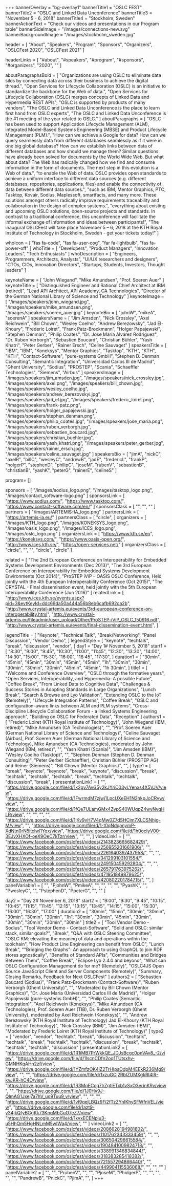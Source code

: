 +++
bannerOverlay = "bg-overlay1"
bannerTitle1 = "OSLC FEST"
bannerTitle2 = "OSLC and Linked Data Unconference"
bannerTitle3 = "November 5 - 6, 2018"
bannerTitle4 = "Stockholm, Sweden"
bannerActionText = "Check our videos and presentations in our Program table"
bannerSideImage = "/images/connections-new.svg"
bannerBackgroundImage = "/images/stockholm_sweden.jpg"

header = [
  "About",
  "Speakers",
  "Program",
  "Sponsors",
  "Organizers",
  "OSLCFest 2020",
  "OSLCFest 2021"
]

headerLinks = [
  "#about",
  "#speakers",
  "#program",
  "#sponsors",
  "#organizers",
  "2020",
  ""
]

aboutParagraphsBold = [
    "Organizations are using OSLC to eliminate data silos by connecting data across their business to achieve the digital thread.",
    "Open Services for Lifecycle Collaboration (OSLC) is an initiative to standardize the backbone for the Web of data.",
    "Open Services for Lifecycle Collaboration (OSLC) merges concepts of Linked Data and Hypermedia REST APIs",
    "OSLC is supported by products of many vendors",
    "The OSLC and Linked Data Unconference is the place to learn first hand from OSLC experts",
    "The OSLC and Linked Data Unconference is the #1 meeting of the year related to OSLC."
]
aboutParagraphs = [
    "OSLC has been used to support Application Lifecycle Management (ALM), integrated Model-Based Systems Engineering (MBSE) and Product Lifecycle Management (PLM).",
    "How can we achieve a Google for data? How can we query seamlessly data from different databases seamlessly as if it were in one big global database? How can we establish links between data of different databases and how should we manage them? Similar questions have already been solved for documents by the World Wide Web. But what about data? The Web has radically changed how we find and consume information in the form of documents. The next step in this evolution is a Web of data.",
    "to enable the Web of data. OSLC provides open standards to achieve a uniform interface to different data sources (e.g. different databases, repositories, applications, files) and enable the connectivity of data between different data sources.",
    "such as IBM, Mentor Graphics, PTC, Tasktop, Kovair, Sodius, Maplessoft, smartfacts, and many more. These solutions amongst others radically improve requirements traceability and collaboration in the design of complex systems.",
    "everything about existing and upcoming OSLC solutions, open-source projects and standards. In contrast to a traditional conference, this unconference will facilitate the informal exchange of information and ideas between participants!",
    "The inaugural OSLCFest will take place November 5 – 6, 2018 at the KTH Royal Institute of Technology in Stockholm, Sweden - get your tickets today!"
]

whoIcon = [
    "fas fa-code",
    "fas fa-user-cog",
    "far fa-lightbulb",
    "fas fa-power-off"
]
whoTitle = [
    "Developers",
    "Product Managers",
    "Innovation Leaders",
    "Tech Enthusiasts"
]
whoDescription = [
    "Engineers, Programmers, Architects, Analysts",
    "UI/UX researchers and designers",
    "CTOs, CIOs, Innovation Directors",
    "Startups, Students, Investors, Thought leaders"
]


keynoteName = [
    "John Wiegand",
    "Mike Amundsen",
    "Prof. Soeren Auer"
]
keynoteTitle = [
    "Distinguished Engineer and Rational Chief Architect at IBM (retired)",
    "Lead API Architect, API Academy, CA Technologies",
    "Director of the German National Library of Science and Technology"
]
keynoteImage = [
    "/images/speakers/john_wiegand.jpg",
    "/images/speakers/mike_amundsen.png",
    "/images/speakers/soeren_auer.jpg"
]
keynoteBio = [
    "johnW",
    "mikeA",
    "soerenA"
]
speakersName = [
    "Jim Amsden",
    "Nick Crossley",
    "Axel Reichwein",
    "Bill Chown",
    "Wesley Coelho",
    "Andrew Berezowsky",
    "Jad El-Khoury",
    "Frederic Loiret",
    "Frank Patz-Brockmann",
    "Holger Papajewski",
    "Stephen Denman",
    "Philip Coates",
    "Dr. Jose Maria Alvarez Rodriguez",
    "Dr. Ruben Verborgh",
    "Sebastien Boucard",
    "Christian Bühler",
    "Yash Khatri",
    "Peter Gerber",
    "Rainer Ersch",
    "Celine Sauvaget"
]
speakersTitle = [
    "IBM",
    "IBM",
    "Koneksys",
    "Mentor Graphics",
    "Tasktop",
    "KTH",
    "KTH",
    "KTH",
    "Contact-Software",
    "pure-systems GmbH",
    "Stephen D. Denman Consulting",
    "Semantic Integration",
    "Universidad Carlos III de Madrid",
    "Ghent University",
    "Sodius",
    "PROSTEP",
    "Scania",
    "Schaeffler Technologies",
    "Siemens",
    "Airbus"
]
speakersImage = [
    "/images/speakers/jim_amsden.jpg",
    "/images/speakers/nick_crossley.jpg",
    "/images/speakers/axel.png",
    "/images/speakers/bill_chown.jpg",
    "/images/speakers/wesley_coelho.jpg",
    "/images/speakers/andrew_berezovskyi.jpg",
    "/images/speakers/jad_el.jpg",
    "/images/speakers/frederic_loiret.png",
    "/images/speakers/frank-patz.png",
    "/images/speakers/holger_papajewski.jpg",
    "/images/speakers/stephen_denman.png",
    "/images/speakers/philip_coates.jpg",
    "/images/speakers/jose_maria.png",
    "/images/speakers/ruben_verborgh.jpg",
    "/images/speakers/sebastien_boucard.jpg",
    "/images/speakers/christian_buehler.jpg",
    "/images/speakers/yash_khatri.png",
    "/images/speakers/peter_gerber.jpg",
    "/images/speakers/rainer_ersch.jpg",
    "/images/speakers/celine_sauvaget.jpg"
]
speakersBio = [
    "jimA",
    "nickC",
    "axelR",
    "billC",
    "wesleyC",
    "andrewB",
    "jadE",
    "fredericL",
    "frankP",
    "holgerP",
    "stephenD",
    "philipC",
    "joseM",
    "rubenV",
    "sebastienB",
    "christianB",
    "yashK",
    "peterG",
    "rainerE",
    "celineS"
]

program= []

sponsors = [
    "/images/sodius_logo.png",
    "/images/tasktop_logo.png",
    "/images/contact_software-logo.png"
]
sponsorsLink = [
    "https://www.sodius.com/",
    "https://www.tasktop.com/",
    "https://www.contact-software.com/en/"
]
sponsorsClass = [
    "",
    "",
    ""
]
partners = [
    "/images/ARTEMIS-IA_logo.png"
]
partnersLink = [
    "https://artemis-ia.eu/"
]
partnersClass = [
    "circle",
]
organizers = [
    "/images/KTH_logo.png",
    "/images/KONEKSYS_logo.png",
    "/images/oasis_logo.png",
    "/images/ICES_logo.png",
    "/images/oslc_logo.png"
]
organizersLink = [
    "https://www.kth.se/en",
    "https://koneksys.com/",
    "https://www.oasis-open.org/",
    "http://www.ices.kth.se/",
    "https://open-services.net/"
]
organizersClass = [
    "circle",
    "",
    "",
    "circle",
    "circle"
]

related = [
    "The 2nd European Conference on Interoperability for Embedded Systems Development Environments (Dec 2013)",
    "The 3rd European Conference on Interoperability for Embedded Systems Development Environments (Oct 2014)",
    "ProSTEP iViP – OASIS OSLC Conference, Held jointly with the 4th European Interoperability Conference (Oct 2015)",
    "The CRYSTAL - Final dissemination event, held jointly with the 5th European Interoperability Conference (Jun 2016)"
]
relatedLink = [
    "http://www.ices.kth.se/events.aspx?pid=3&evtKeyId=ddc69da50a444a56b8eb6cafb692ca2b",
    "http://www.crystal-artemis.eu/events/3rd-european-conference-on-interoperability.html",
    "http://www.crystal-artemis.eu/fileadmin/user_upload/Other/ProSTEP-iViP_OSLC_150916.pdf",
    "http://www.crystal-artemis.eu/events/final-dissemination-event.html",
]

legendTitle = [
  "Keynote",
  "Technical Talk",
  "Break/Networking",
  "Panel Discussion",
  "Vendor Demo",
]
legendStyle = [
  "keynote",
  "techtalk",
  "break",
  "discussion",
  "vendor",
]
day1 = "Day 1# November 5, 2018"
start1 = [
    "8:30",
    "9:00",
    "9:45",
    "10:30",
    "11:00",
    "11:45",
    "12:30",
    "13:30",
    "14:00",
    "14:30",
    "15:00",
    "15:30",
    "16:00",
    "16:45",
    "17:30",
]
duration1 = [
    "30min",
    "45min",
    "45min",
    "30min",
    "45min",
    "45min",
    "1h",
    "30min",
    "30min",
    "30min",
    "30min",
    "30min",
    "45min",
    "45min",
    "1h 30min",
]
title1 = [
    "Welcome and Conference Overview",
    "OSLC through the formative years",
    "Open Services, Interoperability, and Hypermedia: A possible Future",
    "Coffee Break",
    "From Linked Data to Cognitive Data",
    "Challenges & Success Stories in Adopting Standards in Large Organizations",
    "Lunch Break",
    "Search & Browse and Lyo Validation",
    "Extending OSLC to the IoT (Remotely)",
    "Lifecycle Integration Patterns",
    "Coffee Break",
    "OSLC and configuration-aware links between ALM and PLM systems",
    "Cross-Discipline Lifecycle Collaboration Forum - a linked Systems Engineering approach",
    "Building on OSLC for Federated Data",
    "Reception"
]
authors1 = [
    "Frederic Loiret (KTH Royal Institute of Technology)",
    "John Wiegand (IBM, retired)",
    "Mike Amundsen (CA Technologies)",
    "",
    "Prof. Soeren Auer (German National Library of Science and Technology)",
    "Celine Sauvaget (Airbus), Prof. Soeren Auer (German National Library of Science and Technology), Mike Amundsen (CA Technologies), moderated by John Wiegand (IBM, retired)",
    "",
    "Yash Khatri (Scania)",
    "Jim Amsden (IBM)",
    "Wesley Coelho (Tasktop)",
    "",
    "Stephen Denman (Stephen D. Denman Consulting)",
    "Peter Gerber (Schaeffler), Christian Bühler (PROSTEP AG) and Reiner (Siemens)",
    "Bill Chown (Mentor Graphics)",
    "",
]
type1 = [
    "break",
    "keynote",
    "keynote",
    "break",
    "keynote",
    "discussion",
    "break",
    "techtalk",
    "techtalk",
    "techtalk",
    "break",
    "techtalk",
    "techtalk",
    "discussion",
    "break",
]
presentationLink1 = [
    "",
    "https://drive.google.com/file/d/1k2gv7AvG5y2kJYriC03yLYenxs4X5VJV/view",
    "https://drive.google.com/file/d/1FwrmdM7zjwj1LpcUXeEH1N2hkpJoCRvw/view",
    "",
    "https://drive.google.com/file/d/1fQe7ULamGMx4ZypS40WUqpZ4wyNvqHLR/view",
    "",
    "",
    "",
    "",
    "https://drive.google.com/file/d/1jKv9vH7V4qMw0Z7dSHCim7XLCSNhjg-M/view",
    "",
    "https://drive.google.com/file/d/1-t0qNdqanymP-XdNtn0rN5itclwl1Yqx/view",
    "https://drive.google.com/file/d/1h0ocIyV00-3EJvXHXOf-oeX9OeC7kTzr/view",
    "",
    "",
]
videoLink1 = [
    "",
    "https://www.facebook.com/oslcfest/videos/2143823665682429/",
    "https://www.facebook.com/oslcfest/videos/256955201661906/",
    "",
    "https://www.facebook.com/oslcfest/videos/2261640397437958/",
    "",
    "",
    "https://www.facebook.com/oslcfest/videos/341299103101554/",
    "https://www.facebook.com/oslcfest/videos/249150459292804/",
    "",
    "",
    "https://www.facebook.com/oslcfest/videos/265791763975262/",
    "https://www.facebook.com/oslcfest/videos/471951849878625/",
    "https://www.facebook.com/oslcfest/videos/420802201784715/",
    "",
]
panelVariable1 = [
    "",
    "PjohnW",
    "PmikeA",
    "",
    "",
    "",
    "",
    "PyashK",
    "",
    "PwesleyC",
    "",
    "PstephenD",
    "PpeterG",
    "",
    ""
]

day2 = "Day 2# November 6, 2018"
start2 = [
    "9:00",
    "9:30",
    "9:45",
    "10:15",
    "10:45",
    "11:15",
    "11:45",
    "12:15",
    "13:15",
    "13:45",
    "14:15",
    "15:00",
    "15:30",
    "16:00",
    "16:30",
    "17:00"
]
duration2 = [
    "30min",
    "15min",
    "30min",
    "30min",
    "30min",
    "30min",
    "30min",
    "1h",
    "30min",
    "30min",
    "45min",
    "30min",
    "30min",
    "30min",
    "30min",
    "30min"
]
title2 = [
    "Tool Vendor Demo - Sodius",
    "Tool Vendor Demo - Contact-Software",
    "Solid and OSLC: similar stack, similar goals?",
    "Break",
    "Q&A with OSLC Steering Committee",
    "OSLC KM: elevating the meaning of data and operations within the toolchain",
    "How Product Line Engineering can benefit from OSLC",
    "Lunch Break",
    "\"Bridging the Graphs\": An approach to using GraphQL to join RDF stores agnostically",
    "Benefits of Standard APIs",
    "Communities and Bridges Between Them",
    "Coffee Break",
    "Eclipse Lyo 2.4.0 and beyond",
    "What can OSLC Configuration Management do for me? (Remotely)",
    "OSLC4JS Open Source JavaScript Client and Server Components (Remotely)",
    "Summary, Closing Remarks, Feedback for Next OSLCFest"
]
authors2 = [
    "Sebastien Boucard (Sodius)",
    "Frank Patz-Brockmann (Contact-Software)",
    "Ruben Verborgh (Ghent University)",
    "",
    "Moderated by Bill Chown (Mentor Graphics)",
    "Dr. Jose Maria (Universidad Carlos III de Madrid)",
    "Holger Papajewski (pure-systems GmbH)",
    "",
    "Philip Coates (Semantic Integration)",
    "Axel Reichwein (Koneksys)",
    "Mike Amundsen (CA Technologies), Prof. Soeren Auer (TIB), Dr. Ruben Verborgh (Ghent University), moderated by Axel Reichwein (Koneksys)",
    "",
    "Andrew Berezowsky (KTH Royal Institute of Technology) Jad El-Khoury (KTH Royal Institute of Technology)",
    "Nick Crossley (IBM)",
    "Jim Amsden (IBM)",
    "Moderated by Frederic Loiret (KTH Royal Institute of Technology)"
]
type2 = [
    "vendor",
    "vendor",
    "techtalk",
    "break",
    "discussion",
    "techtalk",
    "techtalk",
    "break",
    "techtalk",
    "techtalk",
    "discussion",
    "break",
    "techtalk",
    "techtalk",
    "techtalk",
    "discussion"
]
presentationLink2 = [
    "https://drive.google.com/file/d/1R1iMB7PrWkkQE_JDJsBcgc0pnVAv8_-2/view",
    "https://drive.google.com/file/d/1lscnCDfn2oq1TUtsxhv-GMNHKqAHn2zf/view",
    "https://drive.google.com/file/d/1YZmfzOK4iZ2TrHIpsOdpM4EEkR236Mg9/view",
    "",
    "",
    "https://drive.google.com/file/d/1xzuGCj2RbIZUMXgkRI4lR-kvJKR-hC4O/view",
    "https://drive.google.com/file/d/1R3MqECcg7lrZgtiETxb1vSxO3erinKRv/view",
    "",
    "https://drive.google.com/file/d/1J0Hv9J-QlmAG1Jxej7a7hV_uo9Tuu9_y/view",
    "",
    "",
    "",
    "https://drive.google.com/file/d/1vI9qejLBQz9Fi2fTzZYnIKhySFWfnVEL/view",
    "https://drive.google.com/file/d/1azt9-y34jkQfyBGgKk73KnqMbGuO7eZ7/view",
    "https://drive.google.com/file/d/1xvxECENpiu3-u5HhQm5HgHNLmM5wIWa4/view",
    ""
]
videoLink2 = [
    "",
    "https://www.facebook.com/oslcfest/videos/2086628194981802/",
    "https://www.facebook.com/oslcfest/videos/1101762343333459/",
    "",
    "",
    "https://www.facebook.com/oslcfest/videos/306504296615584/",
    "https://www.facebook.com/oslcfest/videos/1904841009824718/",
    "",
    "https://www.facebook.com/oslcfest/videos/338991346834844/",
    "https://www.facebook.com/oslcfest/videos/318383285418382/",
    "https://www.facebook.com/oslcfest/videos/721557294866440/",
    "",
    "https://www.facebook.com/oslcfest/videos/449904115536068/",
    "",
    "",
    ""
]
panelVariable2 = [
    "",
    "",
    "PrubenV",
    "",
    "",
    "PjoseM",
    "PholgerP",
    "",
    "",
    "",
    "",
    "",
    "PandrewB",
    "PnickC",
    "PjimA",
    "",
]
+++
